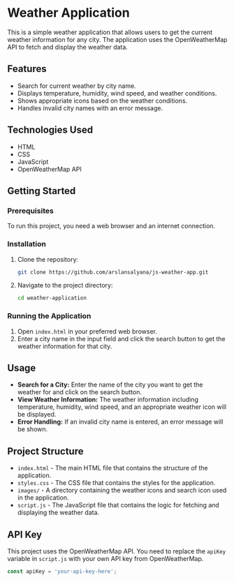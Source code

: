 # Weather Application

This is a simple weather application that allows users to get the current weather information for any city. 
The application uses the OpenWeatherMap API to fetch and display the weather data.

## Features

- Search for current weather by city name.
- Displays temperature, humidity, wind speed, and weather conditions.
- Shows appropriate icons based on the weather conditions.
- Handles invalid city names with an error message.

## Technologies Used

- HTML
- CSS
- JavaScript
- OpenWeatherMap API

## Getting Started

### Prerequisites

To run this project, you need a web browser and an internet connection.

### Installation

1. Clone the repository:
    ```bash
    git clone https://github.com/arslansalyana/js-weather-app.git
    ```
2. Navigate to the project directory:
    ```bash
    cd weather-application
    ```

### Running the Application

1. Open `index.html` in your preferred web browser.
2. Enter a city name in the input field and click the search button to get the weather information for that city.

## Usage

- **Search for a City:** Enter the name of the city you want to get the weather for and click on the search button.
- **View Weather Information:** The weather information including temperature, humidity, wind speed, and an appropriate weather icon will be displayed.
- **Error Handling:** If an invalid city name is entered, an error message will be shown.

## Project Structure

- `index.html` - The main HTML file that contains the structure of the application.
- `styles.css` - The CSS file that contains the styles for the application.
- `images/` - A directory containing the weather icons and search icon used in the application.
- `script.js` - The JavaScript file that contains the logic for fetching and displaying the weather data.

## API Key

This project uses the OpenWeatherMap API. You need to replace the `apiKey` variable in `script.js` with your own API key from OpenWeatherMap.

```javascript
const apiKey = 'your-api-key-here';
